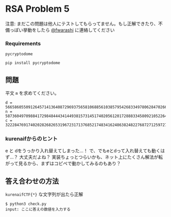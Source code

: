 # RSA Problem 5

注意: まだこの問題は他人にテストしてもらってません。もし正解できたり、不備っぽい挙動をしたら [@fwarashi](https://twitter.com/fwarashi) に連絡してください

### Requirements

`pycryptodome`

```
pip install pycryptodome
```

## 問題

平文 `m` を求めてください。

```
d = 56658605509126457141364087296937565810688561038579542683349780628470266242143892038528745696575277888192956641737736885206964957096385806290280763559697043655988857306740666159586148036178450329394441741640947378552351063820976721476927890386422413529395720409510260792608684359188481781533729146136897710061
n = 58736049709884172984844434144938157314517402056120172888334580921052264871547351134739969528420503258342877502785213136517139274820212995884954876224232561358358560336293404660132208004500133968406011062267242957961900642278399580585177653098147589589851322998762079455467217091112652426389063999654368986299
c = 32228476917402028268265319672317137685217483416248638248227687271259727545255590046880100714319048601537972188115755828074478218612339739154426160401604421557281018625247374392703849883879974867329324340087449775408778759045332082111525236469057034308915301624522993079851231099003107183333843850638711676710
```

### kurenaifからのヒント

e と dをうっかり入れ替えてしまった…！
で、でもeとdって入れ替えても動くはず…？ 大丈夫だよね？
実装ちょっとつらいかも、ネット上にたくさん解法が転がって見るから、まずはコピペで動かしてみるのもあり？

## 答え合わせの方法

`kurenaifCTF{*}` な文字列が出たら正解

```
$ python3 check.py
input: ここに答えの数値を入力する
```


